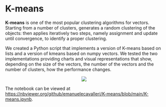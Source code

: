# K-means
<b>K-means</b> is one of the most popular clustering algorithms for vectors. Starting from a number of clusters, generates a random clustering of the objects: then applies iteratively two steps, namely assignment and update until convergence, to identify a proper clustering.

We created a Python script that implements a version of K-means based on lists and a version of kmeans based on numpy vectors. We tested the two implementations providing charts and visual representations that show, depending on the size of the vectors, the number of the vectors and the number of clusters, how the performance changes.

 <p align="center">
  <img 
    src="https://miro.medium.com/max/1200/1*TmvsQ4XaOxeb-TmKk1qgOw.png#center"
  >
</p>

The notebook can be viewed at https://nbviewer.org/github/emanuelecavalleri/K-means/blob/main/K-means.ipynb.
